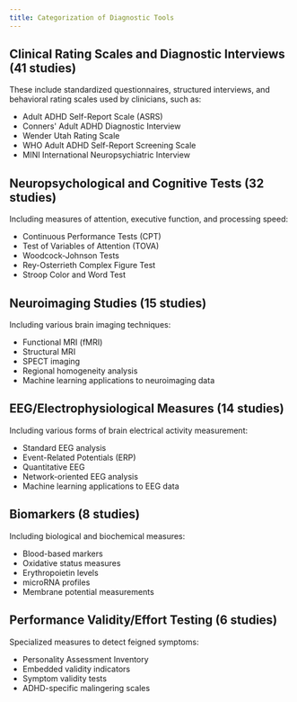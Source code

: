 ```yaml
---
title: Categorization of Diagnostic Tools
---
```


## Clinical Rating Scales and Diagnostic Interviews (41 studies)
These include standardized questionnaires, structured interviews, and behavioral rating scales used by clinicians, such as:
- Adult ADHD Self-Report Scale (ASRS)
- Conners' Adult ADHD Diagnostic Interview
- Wender Utah Rating Scale
- WHO Adult ADHD Self-Report Screening Scale
- MINI International Neuropsychiatric Interview

## Neuropsychological and Cognitive Tests (32 studies)
Including measures of attention, executive function, and processing speed:
- Continuous Performance Tests (CPT)
- Test of Variables of Attention (TOVA)
- Woodcock-Johnson Tests
- Rey-Osterrieth Complex Figure Test
- Stroop Color and Word Test

## Neuroimaging Studies (15 studies)
Including various brain imaging techniques:
- Functional MRI (fMRI)
- Structural MRI
- SPECT imaging
- Regional homogeneity analysis
- Machine learning applications to neuroimaging data

## EEG/Electrophysiological Measures (14 studies)
Including various forms of brain electrical activity measurement:
- Standard EEG analysis
- Event-Related Potentials (ERP)
- Quantitative EEG
- Network-oriented EEG analysis
- Machine learning applications to EEG data

## Biomarkers (8 studies)
Including biological and biochemical measures:
- Blood-based markers
- Oxidative status measures
- Erythropoietin levels
- microRNA profiles
- Membrane potential measurements

## Performance Validity/Effort Testing (6 studies)
Specialized measures to detect feigned symptoms:
- Personality Assessment Inventory
- Embedded validity indicators
- Symptom validity tests
- ADHD-specific malingering scales

<!-- I'd like to note that some studies used multiple measurement types or combined approaches (for example, EEG with clinical measures, or neuropsychological testing with rating scales). In these cases, I categorized them based on their primary measurement approach. Additionally, there appears to be a growing trend toward using machine learning techniques to analyze data across multiple measurement types. -->
